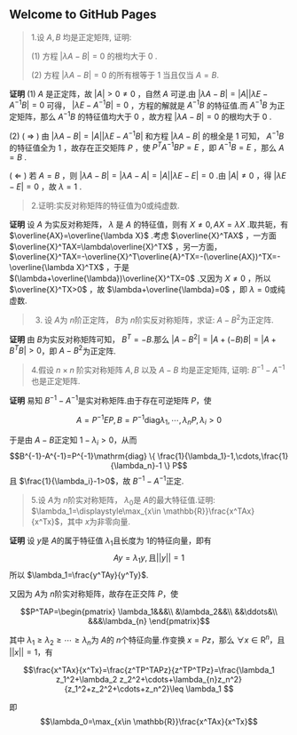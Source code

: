 ## Welcome to GitHub Pages


>1.设  $A, B$  均是正定矩阵, 证明:
>
>(1) 方程 $|\lambda A-B|=0$ 的根均大于 0 .
>
>(2) 方程 $|\lambda A-B|=0$ 的所有根等于 1 当且仅当 $A=B$.

$\textbf{证明}$ (1) $A$ 是正定阵，故 $|A|>0\ne 0$ ，自然 $A$ 可逆.由 $|\lambda A-B|=|A||\lambda E-A^{-1}B|=0$ 可得， $|\lambda E-A^{-1}B|=0$ ，方程的解就是 $A^{-1}B$ 的特征值.而 $A^{-1}B$ 为正定矩阵，那么 $A^{-1}B$ 的特征值均大于 $0$ ，故方程 $|\lambda A-B|=0$ 的根均大于 $0$ .

(2) ( $\Longrightarrow$ ) 由 $|\lambda A-B|=|A||\lambda E-A^{-1}B|$ 和方程 $|\lambda A-B|$ 的根全是 $1$ 可知， $A^{-1}B$ 的特征值全为 $1$ ，故存在正交矩阵 $P$ ，使 $P^TA^{-1}BP=E$ ，即 $A^{-1}B=E$ ，那么 $A=B$ .

( $\Longleftarrow$ ) 若 $A=B$ ，则 $|\lambda A-B|=|\lambda A-A|=|A||\lambda E-E|=0$ .由 $|A|\ne 0$ ，得 $|\lambda E-E|=0$ ，故 $\lambda=1$ . 

> 2.证明:实反对称矩阵的特征值为0或纯虚数.

$\textbf{证明}$ 设 $A$ 为实反对称矩阵， $\lambda$ 是 $A$ 的特征值，则有 $X\ne 0,AX=\lambda X$ .取共轭，有 $\overline{AX}=\overline{\lambda X}$ .考虑 $\overline{X}^TAX$ ，一方面 $\overline{X}^TAX=\lambda\overline{X}^TX$ ，另一方面， $\overline{X}^TAX=-\overline{X}^T\overline{A}^TX=-(\overline{AX})^TX=-\overline{\lambda X}^TX$ ，于是 $(\lambda+\overline{\lambda})\overline{X}^TX=0$ .又因为 $X\ne 0$ ，所以 $\overline{X}^TX>0$ ，故 $\lambda+\overline{\lambda}=0$ ，即 $\lambda=0$或纯虚数.

>3. 设 $A$为 $n$阶正定阵， $B$为 $n$阶实反对称矩阵，求证: $A-B^2$为正定阵.

$\textbf{证明}$ 由 $B$为实反对称矩阵可知， $B^T=-B$.那么 $|A-B^2|=|A+(-B)B|=|A+B^TB|>0$，即 $A-B^2$为正定阵.

> 4.假设 $n \times n$ 阶实对称矩阵  $A, B$ 以及  $A-B$ 均是正定矩阵, 证明:  $B^{-1}-A^{-1}$ 也是正定矩阵.

$\textbf{证明}$ 易知 $B^{-1}-A^{-1}$是实对称矩阵.由于存在可逆矩阵 $P$，使

 $$A=P^{-1}EP,B=P^{-1}\mathrm{diag} { \lambda_1,\cdots,\lambda_n } P,\lambda_i>0$$
 
于是由 $A-B$正定知 $1-\lambda_i>0$，从而
 $$B^{-1}-A^{-1}=P^{-1}\mathrm{diag} \{ \frac{1}{\lambda_1}-1,\cdots,\frac{1}{\lambda_n}-1 \} P$$
且 $\frac{1}{\lambda_i}-1>0$，故 $B^{-1}-A^{-1}$正定.

> 5.设 $A$为 $n$阶实对称矩阵， $\lambda_0$是 $A$的最大特征值.证明: $\lambda_1=\displaystyle\max_{x\in \mathbb{R}}\frac{x^TAx}{x^Tx}$，其中 $x$为非零向量.

$\textbf{证明}$ 设 $y$是 $A$的属于特征值 $\lambda_1$且长度为 1的特征向量，即有
$$Ay=\lambda_1 y,\text{且}||y||=1$$
所以 $\lambda_1=\frac{y^TAy}{y^Ty}$.

又因为 $A$为 $n$阶实对称矩阵，故存在正交阵 $P$，使

$$P^TAP=\begin{pmatrix}
        \lambda_1&&&\\
        &\lambda_2&&\\
        &&\ddots&\\
        &&&\lambda_{n}
    \end{pmatrix}$$
    
其中 $\lambda_1\geq \lambda_2\geq \cdots\geq \lambda_{n}$为 $A$的 $n$个特征向量.作变换 $x=Pz$，那么 $\forall x\in \mathrm{R}^n$，且 $||x||=1$，有

$$\frac{x^TAx}{x^Tx}=\frac{z^TP^TAPz}{z^TP^TPz}=\frac{\lambda_1 z_1^2+\lambda_2 z_2^2+\cdots+\lambda_{n}z_n^2}{z_1^2+z_2^2+\cdots+z_n^2}\leq \lambda_1
$$

即
$$\lambda_0=\max_{x\in \mathbb{R}}\frac{x^TAx}{x^Tx}$$
